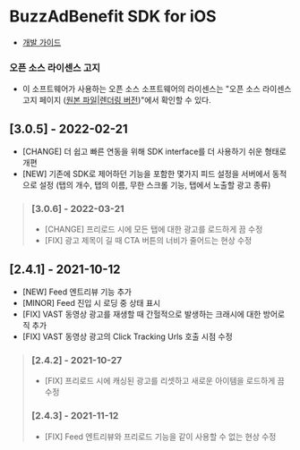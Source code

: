 
# BuzzAdBenefit SDK for iOS

* [개발 가이드](https://buzzvil.atlassian.net/wiki/spaces/BDG/pages/2686124049/BuzzAd+iOS+SDK+3.0.x)

### 오픈 소스 라이센스 고지
- 이 소프트웨어가 사용하는 오픈 소스 소프트웨어의 라이센스는 "오픈 소스 라이센스 고지 페이지 ([원본 파일](docs/3rd_party_licenses.html)|[렌더링 버전](https://htmlpreview.github.io/?https://github.com/Buzzvil/buzzscreen-sdk-publisher/blob/master/docs/3rd_party_licenses.html))"에서 확인할 수 있다.

## [3.0.5] - 2022-02-21
* [CHANGE] 더 쉽고 빠른 연동을 위해 SDK interface를 더 사용하기 쉬운 형태로 개편
* [NEW] 기존에 SDK로 제어하던 기능을 포함한 몇가지 피드 설정을 서버에서 동적으로 설정 (탭의 개수, 탭의 이름, 무한 스크롤 기능, 탭에서 노출할 광고 종류)
> ### [3.0.6] - 2022-03-21
> * [CHANGE] 프리로드 시에 모든 탭에 대한 광고를 로드하게 끔 수정
> * [FIX] 광고 제목이 길 때 CTA 버튼의 너비가 줄어드는 현상 수정

## [2.4.1] - 2021-10-12
* [NEW] Feed 엔트리뷰 기능 추가
* [MINOR] Feed 진입 시 로딩 중 상태 표시
* [FIX] VAST 동영상 광고를 재생할 때 간헐적으로 발생하는 크래시에 대한 방어로직 추가
* [FIX] VAST 동영상 광고의 Click Tracking Urls 호출 시점 수정
> ### [2.4.2] - 2021-10-27
> * [FIX] 프리로드 시에 캐싱된 광고를 리셋하고 새로운 아이템을 로드하게 끔 수정
> ### [2.4.3] - 2021-11-12
> * [FIX] Feed 엔트리뷰와 프리로드 기능을 같이 사용할 수 없는 현상 수정
